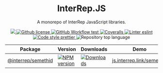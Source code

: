<p align="center">
    <h1 align="center">
        InterRep.JS
    </h1>
    <p align="center">A monorepo of InterRep JavaScript libraries.</p>
</p>

<p align="center">
    <a href="https://github.com/InterRep" target="_blank">
        <img src="https://img.shields.io/badge/project-InterRep-blue.svg?style=flat-square">
    </a>
    <a href="https://github.com/interrep/interrep.js/blob/main/LICENSE" target="_blank">
        <img alt="Github license" src="https://img.shields.io/github/license/interrep/interrep.js.svg?style=flat-square">
    </a>
    <a href="https://github.com/interrep/interrep.js/actions?query=workflow%3Atest" target="_blank">
        <img alt="GitHub Workflow test" src="https://img.shields.io/github/workflow/status/interrep/interrep.js/test?label=test&style=flat-square&logo=github">
    </a>
    <a href='https://coveralls.io/github/InterRep/interrep.js' target="_blank">
        <img alt="Coveralls" src="https://img.shields.io/coveralls/github/InterRep/interrep.js?style=flat-square&logo=coveralls">
    </a>
    <a href="https://eslint.org/" target="_blank">
        <img alt="Linter eslint" src="https://img.shields.io/badge/linter-eslint-8080f2?style=flat-square&logo=eslint">
    </a>
    <a href="https://prettier.io/" target="_blank">
        <img alt="Code style prettier" src="https://img.shields.io/badge/code%20style-prettier-f8bc45?style=flat-square&logo=prettier">
    </a>
    <img alt="Repository top language" src="https://img.shields.io/github/languages/top/InterRep/interrep.js?style=flat-square&logo=typescript">
</p>


<table>
  <th>Package</th>
  <th>Version</th>
  <th>Downloads</th>
  <th>Demo</th>
  <th>Docs</th>
  <tbody>
    <tr>
      <td>
        <a href="https://github.com/InterRep/interrep.js/tree/main/packages/semethid" target="_blank">
          @interrep/semethid
        </a>
      </td>
      <td>
        <!-- NPM version -->
        <a href="https://npmjs.org/package/@interrep/semethid" target="_blank">
          <img src="https://img.shields.io/npm/v/@interrep/semethid.svg?style=flat-square" alt="NPM version" />
        </a>
      </td>
      <td>
        <!-- Downloads -->
        <a href="https://npmjs.org/package/@interrep/semethid" target="_blank">
          <img src="https://img.shields.io/npm/dm/@interrep/semethid.svg?style=flat-square" alt="Downloads" />
        </a>
      </td>
      <td>
        <!-- Demo -->
        <a href="https://js.interrep.link/semethid/" target="_blank">
            js.interrep.link/semethid
        </a>
      </td>
      <td>
        <!-- Docs -->
      </td>
    </tr>
  <tbody>
</table>


